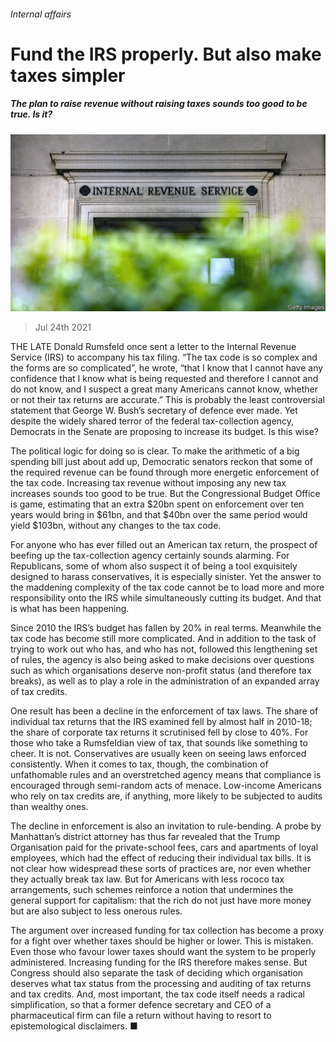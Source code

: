 ###### Internal affairs

# Fund the IRS properly. But also make taxes simpler 

##### The plan to raise revenue without raising taxes sounds too good to be true. Is it? 

![image](images/20210724_LDP501.jpg) 

> Jul 24th 2021 

THE LATE Donald Rumsfeld once sent a letter to the Internal Revenue Service (IRS) to accompany his tax filing. “The tax code is so complex and the forms are so complicated”, he wrote, “that I know that I cannot have any confidence that I know what is being requested and therefore I cannot and do not know, and I suspect a great many Americans cannot know, whether or not their tax returns are accurate.” This is probably the least controversial statement that George W. Bush’s secretary of defence ever made. Yet despite the widely shared terror of the federal tax-collection agency, Democrats in the Senate are proposing to increase its budget. Is this wise?

The political logic for doing so is clear. To make the arithmetic of a big spending bill just about add up, Democratic senators reckon that some of the required revenue can be found through more energetic enforcement of the tax code. Increasing tax revenue without imposing any new tax increases sounds too good to be true. But the Congressional Budget Office is game, estimating that an extra $20bn spent on enforcement over ten years would bring in $61bn, and that $40bn over the same period would yield $103bn, without any changes to the tax code.


For anyone who has ever filled out an American tax return, the prospect of beefing up the tax-collection agency certainly sounds alarming. For Republicans, some of whom also suspect it of being a tool exquisitely designed to harass conservatives, it is especially sinister. Yet the answer to the maddening complexity of the tax code cannot be to load more and more responsibility onto the IRS while simultaneously cutting its budget. And that is what has been happening.

Since 2010 the IRS’s budget has fallen by 20% in real terms. Meanwhile the tax code has become still more complicated. And in addition to the task of trying to work out who has, and who has not, followed this lengthening set of rules, the agency is also being asked to make decisions over questions such as which organisations deserve non-profit status (and therefore tax breaks), as well as to play a role in the administration of an expanded array of tax credits.

One result has been a decline in the enforcement of tax laws. The share of individual tax returns that the IRS examined fell by almost half in 2010-18; the share of corporate tax returns it scrutinised fell by close to 40%. For those who take a Rumsfeldian view of tax, that sounds like something to cheer. It is not. Conservatives are usually keen on seeing laws enforced consistently. When it comes to tax, though, the combination of unfathomable rules and an overstretched agency means that compliance is encouraged through semi-random acts of menace. Low-income Americans who rely on tax credits are, if anything, more likely to be subjected to audits than wealthy ones.

The decline in enforcement is also an invitation to rule-bending. A probe by Manhattan’s district attorney has thus far revealed that the Trump Organisation paid for the private-school fees, cars and apartments of loyal employees, which had the effect of reducing their individual tax bills. It is not clear how widespread these sorts of practices are, nor even whether they actually break tax law. But for Americans with less rococo tax arrangements, such schemes reinforce a notion that undermines the general support for capitalism: that the rich do not just have more money but are also subject to less onerous rules.

The argument over increased funding for tax collection has become a proxy for a fight over whether taxes should be higher or lower. This is mistaken. Even those who favour lower taxes should want the system to be properly administered. Increasing funding for the IRS therefore makes sense. But Congress should also separate the task of deciding which organisation deserves what tax status from the processing and auditing of tax returns and tax credits. And, most important, the tax code itself needs a radical simplification, so that a former defence secretary and CEO of a pharmaceutical firm can file a return without having to resort to epistemological disclaimers. ■

